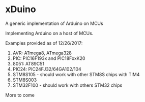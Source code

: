 # xDuino
A generic implementation of Arduino on MCUs

Implementing Arduino on a host of MCUs.

Examples provided as of 12/26/2017:

1. AVR: ATmega8, ATmega328
2. PIC: PIC16F193x and PIC18FxxK20
3. 8051: AT89C51
4. PIC24: PIC24FJ32/64GA102/104
5. STM8S105 - should work with other STM8S chips with TIM4
6. STM8S003
7. STM32F100 - should work with others STM32 chips

More to come
